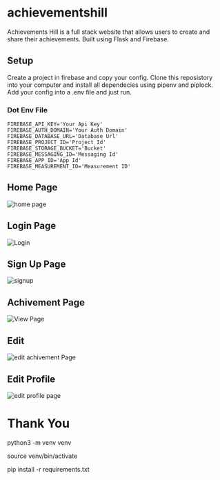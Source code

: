 # achievementshill
Achievements Hill is a full stack website that allows users to create and share their achievements. Built using Flask and Firebase.

## Setup
Create a project in firebase and copy your config.
Clone this reposistory into your computer and install all dependecies using pipenv and piplock.
Add your config into a .env file and just run.

### Dot Env File

```
FIREBASE_API_KEY='Your Api Key'
FIREBASE_AUTH_DOMAIN='Your Auth Domain'
FIREBASE_DATABASE_URL='Database Url'
FIREBASE_PROJECT_ID='Project Id'
FIREBASE_STORAGE_BUCKET='Bucket'
FIREBASE_MESSAGING_ID='Messaging Id'
FIREBASE_APP_ID='App Id'
FIREBASE_MEASUREMENT_ID='Measurement ID'

```

## Home Page
![home page](https://user-images.githubusercontent.com/99959044/216848948-e6eba65d-9972-4df2-93bb-04c38a90e434.PNG)

## Login Page
![Login](https://user-images.githubusercontent.com/99959044/216848960-78aed3a0-7920-44ef-9edb-5f0099a19e65.PNG)

## Sign Up Page
![signup](https://user-images.githubusercontent.com/99959044/216848968-a5c23040-8c27-445a-b156-ff1ef648f69b.PNG)

## Achivement Page
![View Page](https://user-images.githubusercontent.com/99959044/216848995-a1c769af-d431-4aa8-b0f0-2eabb48fe5a9.PNG)

## Edit
![edit  achivement Page](https://user-images.githubusercontent.com/99959044/216849021-b62a144a-5db2-4d65-84f5-74b79e645e4a.PNG)

## Edit Profile
![edit profile page](https://user-images.githubusercontent.com/99959044/216849026-4670d1dc-dc16-4af9-bed8-f22cd0969453.PNG)

# Thank You


python3 -m venv venv    

source venv/bin/activate

pip install -r requirements.txt